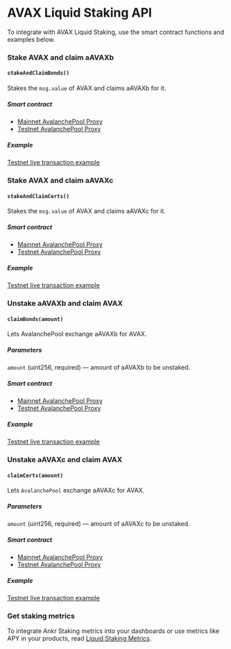 # AVAX Liquid Staking API

To integrate with AVAX Liquid Staking, use the smart contract functions and examples below.

### Stake AVAX and claim aAVAXb

#### `stakeAndClaimBonds()`
 
Stakes the `msg.value` of AVAX and claims aAVAXb for it.

##### Smart contract

* [Mainnet AvalanchePool Proxy](https://snowtrace.io/address/0x7BAa1E3bFe49db8361680785182B80BB420A836D)
* [Testnet AvalanchePool Proxy](https://testnet.snowtrace.io/address/0x0c29d40cbd3c9073f4c0c96bf88ae1b4b4fe1d11)

##### Example

[Testnet live transaction example](https://testnet.snowtrace.io/tx/0xdaeada9439e5632edc1373588b20d9e204aed59355f35a19ad91af9a8ca6b00e)


### Stake AVAX and claim aAVAXc

#### `stakeAndClaimCerts()`
 
Stakes the `msg.value` of AVAX and claims aAVAXc for it.

##### Smart contract

* [Mainnet AvalanchePool Proxy](https://snowtrace.io/address/0x7BAa1E3bFe49db8361680785182B80BB420A836D)
* [Testnet AvalanchePool Proxy](https://testnet.snowtrace.io/address/0x0c29d40cbd3c9073f4c0c96bf88ae1b4b4fe1d11)

##### Example

[Testnet live transaction example](https://testnet.snowtrace.io/tx/0x5213b7cda6dec4d6a40590f0450e9ee353319e15b7d95e437a1cb6cdb8f8c9af)


### Unstake aAVAXb and claim AVAX

#### `claimBonds(amount)`
 
Lets AvalanchePool exchange aAVAXb for AVAX.

##### Parameters 

`amount` (uint256, required) — amount of aAVAXb to be unstaked.

##### Smart contract

* [Mainnet AvalanchePool Proxy](https://snowtrace.io/address/0x7BAa1E3bFe49db8361680785182B80BB420A836D)
* [Testnet AvalanchePool Proxy](https://testnet.snowtrace.io/address/0x0c29d40cbd3c9073f4c0c96bf88ae1b4b4fe1d11)

##### Example

[Testnet live transaction example](https://testnet.snowtrace.io/tx/0x6e030edc68a7c16dd6e37befb8ea302f2501c5a6a9efefe422dae8f518789138)


### Unstake aAVAXc and claim AVAX

#### `claimCerts(amount)`
 
Lets `AvalanchePool` exchange aAVAXc for AVAX.

##### Parameters 

`amount` (uint256, required) — amount of aAVAXc to be unstaked.

##### Smart contract

* [Mainnet AvalanchePool Proxy](https://snowtrace.io/address/0x7BAa1E3bFe49db8361680785182B80BB420A836D)
* [Testnet AvalanchePool Proxy](https://testnet.snowtrace.io/address/0x0c29d40cbd3c9073f4c0c96bf88ae1b4b4fe1d11)

##### Example

[Testnet live transaction example](https://testnet.snowtrace.io/tx/0xeefdad65e8d76e2b6f427e153710d60dd50e2b9f06aeed1bf0994e36ec09e5a1)


### Get staking metrics

To integrate Ankr Staking metrics into your dashboards or use metrics like APY in your products, read [Liquid Staking Metrics](/stake/for-integrators/restful-api/staking-metrics/).